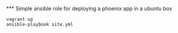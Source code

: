 *** Simple ansible role for deploying a phoenix app in a ubuntu box

```
vagrant up
ansible-playbook site.yml
```
